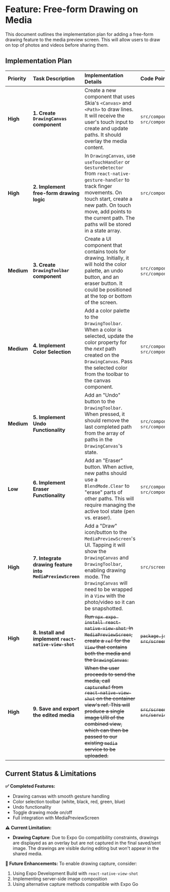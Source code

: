 # Feature: Free-form Drawing on Media

This document outlines the implementation plan for adding a free-form drawing
feature to the media preview screen. This will allow users to draw on top of
photos and videos before sharing them.

## Implementation Plan

| Priority   | Task Description                                           | Implementation Details                                                                                                                                                                                                                                         | Code Pointers                                                                        | Dependencies                      | Completion |
| :--------- | :--------------------------------------------------------- | :------------------------------------------------------------------------------------------------------------------------------------------------------------------------------------------------------------------------------------------------------------- | :----------------------------------------------------------------------------------- | :-------------------------------- | :--------- |
| **High**   | **1. Create `DrawingCanvas` component**                    | Create a new component that uses Skia's `<Canvas>` and `<Path>` to draw lines. It will receive the user's touch input to create and update paths. It should overlay the media content.                                                                         | `src/components/DrawingCanvas/index.tsx`, `src/components/DrawingCanvas/styles.ts`   | `@shopify/react-native-skia`      | [x]        |
| **High**   | **2. Implement free-form drawing logic**                   | In `DrawingCanvas`, use `useTouchHandler` or `GestureDetector` from `react-native-gesture-handler` to track finger movements. On touch start, create a new path. On touch move, add points to the current path. The paths will be stored in a state array.     | `src/components/DrawingCanvas/index.tsx`                                             | `react-native-gesture-handler`    | [x]        |
| **Medium** | **3. Create `DrawingToolbar` component**                   | Create a UI component that contains tools for drawing. Initially, it will hold the color palette, an undo button, and an eraser button. It could be positioned at the top or bottom of the screen.                                                             | `src/components/DrawingToolbar/index.tsx`, `src/components/DrawingToolbar/styles.ts` | -                                 | [x]        |
| **Medium** | **4. Implement Color Selection**                           | Add a color palette to the `DrawingToolbar`. When a color is selected, update the color property for the _next_ path created on the `DrawingCanvas`. Pass the selected color from the toolbar to the canvas component.                                         | `src/components/DrawingToolbar/index.tsx`, `src/components/DrawingCanvas/index.tsx`  | `DrawingToolbar`, `DrawingCanvas` | [x]        |
| **Medium** | **5. Implement Undo Functionality**                        | Add an "Undo" button to the `DrawingToolbar`. When pressed, it should remove the last completed path from the array of paths in the `DrawingCanvas`'s state.                                                                                                   | `src/components/DrawingCanvas/index.tsx`, `src/components/DrawingToolbar/index.tsx`  | `DrawingCanvas` logic             | [x]        |
| **Low**    | **6. Implement Eraser Functionality**                      | Add an "Eraser" button. When active, new paths should use a `BlendMode.Clear` to "erase" parts of other paths. This will require managing the active tool state (pen vs. eraser).                                                                              | `src/components/DrawingCanvas/index.tsx`, `src/components/DrawingToolbar/index.tsx`  | `DrawingCanvas` logic             | [ ]        |
| **High**   | **7. Integrate drawing feature into `MediaPreviewScreen`** | Add a "Draw" icon/button to the `MediaPreviewScreen`'s UI. Tapping it will show the `DrawingCanvas` and `DrawingToolbar`, enabling drawing mode. The `DrawingCanvas` will need to be wrapped in a `View` with the photo/video so it can be snapshotted.        | `src/screens/MediaPreviewScreen/index.tsx`                                           | `DrawingCanvas`, `DrawingToolbar` | [x]        |
| **High**   | **8. Install and implement `react-native-view-shot`**      | ~~Run `npx expo install react-native-view-shot`. In `MediaPreviewScreen`, create a `ref` for the `View` that contains both the media and the `DrawingCanvas`.~~                                                                                                | ~~`package.json`, `src/screens/MediaPreviewScreen/index.tsx`~~                       | -                                 | [⚠️]       |
| **High**   | **9. Save and export the edited media**                    | ~~When the user proceeds to send the media, call `captureRef` from `react-native-view-shot` on the container view's ref. This will produce a single image URI of the combined view, which can then be passed to our existing `media` service to be uploaded.~~ | ~~`src/screens/MediaPreviewScreen/index.tsx`, `src/services/media.ts`~~              | ~~`react-native-view-shot`~~      | [⚠️]       |

## Current Status & Limitations

**✅ Completed Features:**

- Drawing canvas with smooth gesture handling
- Color selection toolbar (white, black, red, green, blue)
- Undo functionality
- Toggle drawing mode on/off
- Full integration with MediaPreviewScreen

**⚠️ Current Limitation:**

- **Drawing Capture**: Due to Expo Go compatibility constraints, drawings are
  displayed as an overlay but are not captured in the final saved/sent image.
  The drawings are visible during editing but won't appear in the shared media.

**🔮 Future Enhancements:** To enable drawing capture, consider:

1. Using Expo Development Build with `react-native-view-shot`
2. Implementing server-side image composition
3. Using alternative capture methods compatible with Expo Go
